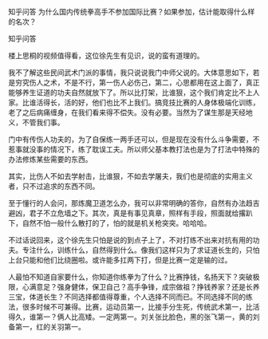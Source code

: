  
 知乎问答 为什么国内传统拳高手不参加国际比赛？如果参加，估计能取得什么样的名次？ 
 
 
 
 
 
 知乎问答 
 
 

 

 楼上思桐的视频值得看，这位徐先生有见识，说的蛮有道理的。

 我不了解这些民间武术门派的事情，我只说说我门中师父说的。大体意思如下，若是穷究伤人之术，不是不行，第一伤人必伤己，第二，心思都用在这上面了，真正能够养生证道的功夫自然就放下了。所以比打架，比谁狠，这个我们肯定比不上人家。比谁活得长，活的好，他们也比不上我们。搞竞技比赛的人身体极端化训练，老了之后病痛缠身，在我们看来得不偿失。没有必要。当然为了谋生那是天经地义，不管我们事。

 门中有传伤人功夫的，为了自保练一两手还可以，但是现在没有什么斗争需要，不惹事就没事的情况下，练了耽误工夫。所以师父基本教打法也是为了打法中特殊的办法修炼某些需要的东西。

 其实，比伤人不如去学射击，比谁狠，不如去学屠夫，我们也是彻底的实用主义者，只不过追求的东西不同。

 至于懂行的人会问，那炼魔卫道怎么办，我可以非常明确的答你，自然有办法趋吉避凶，君子不立危墙之下。其次，真是有事见真章，照样有手段，照面就给撂趴下，自然不怕一般什么散打的了，怕的就是机关枪突突。哈哈哈。

 

 不过话说回来，这个徐先生只怕是说的到点子上了，不对打练不出来对抗有用的功夫。专注什么，训练什么，自然得到什么。像我们这样只为了求证道长生的，只怕上台只能和他们比绕圈啦。或许能多扛两下打，但是比赛一定是输的过。

 

 人最怕不知道自家要什么，你知道你练拳为了什么？比赛挣钱，名扬天下？突破极限，心满意足？强身健体，保卫自己？高手争锋，成宗做祖？挣钱养家？还是长养三宝，体道长生？不同选择都值得尊重，个人选择不同而已。不同选择不同的练法，很多时候不可兼得。比赛，运动员第一，比接手分生死，传统武术第一，比活得久，谁第一？俩人比高矮。一定两第一。刘关张比脸色，黑的张飞第一，黄的刘备第一，红的关羽第一。 